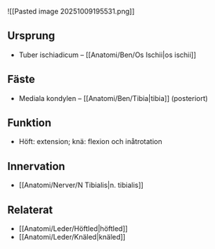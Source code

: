 ![[Pasted image 20251009195531.png]]
## Ursprung
- Tuber ischiadicum – [[Anatomi/Ben/Os Ischii|os ischii]]

## Fäste
- Mediala kondylen – [[Anatomi/Ben/Tibia|tibia]] (posteriort)

## Funktion
- Höft: extension; knä: flexion och inåtrotation

## Innervation
- [[Anatomi/Nerver/N Tibialis|n. tibialis]]

## Relaterat
- [[Anatomi/Leder/Höftled|höftled]]
- [[Anatomi/Leder/Knäled|knäled]]

